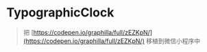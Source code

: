 # TypographicClock

> 把 [https://codepen.io/graphilla/full/zEZKpN/](https://codepen.io/graphilla/full/zEZKpN/) 移植到微信小程序中

